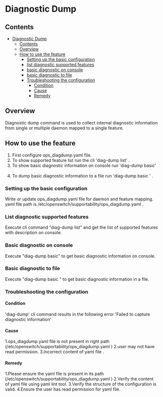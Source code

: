# Diagnostic Dump

## Contents




- [Diagnostic Dump](#diagnostic-dump)
	- [Contents](#contents)
	- [Overview](#overview)
	- [How to use the feature](#how-to-use-the-feature)
		- [Setting up the basic configuration](#setting-up-the-basic-configuration)
		- [list diagnostic supported features](#list-diagnostic-supported-features)
		- [basic diagnostic on console](#basic-diagnostic-on-console)
		- [basic diagnostic to file](#basic-diagnostic-to-file)
		- [Troubleshooting the configuration](#troubleshooting-the-configuration)
			- [Condition](#condition)
			- [Cause](#cause)
			- [Remedy](#remedy)


## Overview
Diagnostic dump command is used to collect internal diagnostic information from single or multiple daemon mapped to a single feature.


## How to use the feature
1. First configure ops_diagdump.yaml file.
2. To show supported feature list run the cli 'diag-dump list' .
2. To show basic diagnostic information on console run 'diag-dump <feature> basic' .
3. To dump basic diagnostic information to a file run 'diag-dump <feature> basic  <file path>' .



### Setting up the basic configuration

 Write or update ops_diagdump.yaml file for daemon and feature mapping. yaml file path is  /etc/openswitch/supportability/ops_diagdump.yaml .

### List diagnostic supported features
Execute cli command "diag-dump list" and get the list of supported features with description on console.

### Basic diagnostic on console
Execute "diag-dump <feature> basic" to get basic diagnostic information on console.

### Basic diagnostic to file
Execute "diag-dump <feature> basic <filename>" to get basic diagnostic information in a file.

### Troubleshooting the configuration

#### Condition
'diag-dump' cli command results in the following error
'Failed to capture diagnostic information'


#### Cause
1.ops_diagdump.yaml file is not present in right path  (/etc/openswitch/supportability/ops_diagdump.yaml )
2.user may not have read permission.
3.incorrect content of yaml file .


#### Remedy
1.Please ensure the yaml file is present in its path
(/etc/openswitch/supportability/ops_diagdump.yaml )
2.Verify the content of yaml file using yaml lint tool.
3.Verify the structure of the configuration is valid.
4.Ensure the user has read permission for yaml file.
